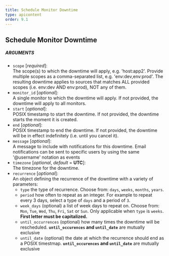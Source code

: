 ```yaml
---
title: Schedule Monitor Downtime
type: apicontent
order: 9.1
---
```


## Schedule Monitor Downtime

##### ARGUMENTS


* `scope` [*required*]:  
    The scope(s) to which the downtime will apply, e.g. 'host:app2'. Provide multiple scopes as a comma-separated list, e.g. 'env:dev,env:prod'. The resulting downtime applies to sources that matches ALL provided scopes (i.e. env:dev AND env:prod), NOT any of them.
* `monitor_id` [*optional*]:  
    A single monitor to which the downtime will apply. If not provided, the downtime will apply to all monitors.
* `start` [*optional*]:  
    POSIX timestamp to start the downtime. If not provided, the downtime starts the moment it is created.
* `end` [*optional*]:  
    POSIX timestamp to end the downtime. If not provided, the downtime will be in effect indefinitely (i.e. until you cancel it).
* `message` [*optional*]:  
    A message to include with notifications for this downtime. Email notifications can be sent to specific users by using the same '@username' notation as events
* `timezone` [*optional*, *default* = **UTC**]:  
    The timezone for the downtime.
* `recurrence` [*optional*]:  
    An object defining the recurrence of the downtime with a variety of parameters:
    +   `type` the type of recurrence. Choose from: `days`, `weeks`, `months`, `years`.
    +   `period` how often to repeat as an integer. For example to repeat every 3 days, select a type of `days` and a period of `3`.
    +   `week_days` (optional) a list of week days to repeat on. Choose from: `Mon`, `Tue`, `Wed`, `Thu`, `Fri`, `Sat` or `Sun`. Only applicable when `type` is `weeks`. **First letter must be capitalized.**
    +   `until_occurrences` (optional) how many times the downtime will be rescheduled. **`until_occurences` and `until_date`** are mutually exclusive
    +   `until_date` (optional) the date at which the recurrence should end as a POSIX timestmap. **`until_occurences` and `until_date`** are mutually exclusive